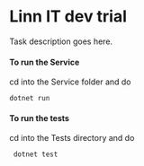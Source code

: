 # Linn IT dev trial
Task description goes here.


#### To run the Service
cd into the Service folder and do 

<code>dotnet run</code>

#### To run the tests
cd into the Tests directory and do 

<code> dotnet test </code>
